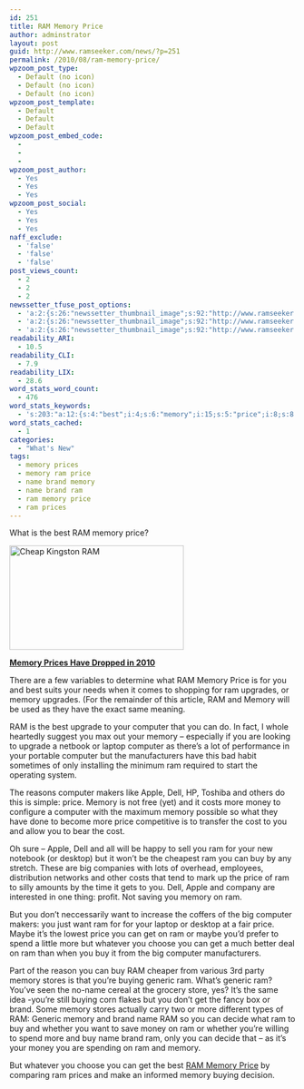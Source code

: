 ```yaml
---
id: 251
title: RAM Memory Price
author: adminstrator
layout: post
guid: http://www.ramseeker.com/news/?p=251
permalink: /2010/08/ram-memory-price/
wpzoom_post_type:
  - Default (no icon)
  - Default (no icon)
  - Default (no icon)
wpzoom_post_template:
  - Default
  - Default
  - Default
wpzoom_post_embed_code:
  - 
  - 
  - 
wpzoom_post_author:
  - Yes
  - Yes
  - Yes
wpzoom_post_social:
  - Yes
  - Yes
  - Yes
naff_exclude:
  - 'false'
  - 'false'
  - 'false'
post_views_count:
  - 2
  - 2
  - 2
newssetter_tfuse_post_options:
  - 'a:2:{s:26:"newssetter_thumbnail_image";s:92:"http://www.ramseeker.com/wp-content/uploads/2010/08/Screen-shot-2011-03-25-at-3.30.51-PM.png";s:24:"newssetter_disable_image";s:4:"true";}'
  - 'a:2:{s:26:"newssetter_thumbnail_image";s:92:"http://www.ramseeker.com/wp-content/uploads/2010/08/Screen-shot-2011-03-25-at-3.30.51-PM.png";s:24:"newssetter_disable_image";s:4:"true";}'
  - 'a:2:{s:26:"newssetter_thumbnail_image";s:92:"http://www.ramseeker.com/wp-content/uploads/2010/08/Screen-shot-2011-03-25-at-3.30.51-PM.png";s:24:"newssetter_disable_image";s:4:"true";}'
readability_ARI:
  - 10.5
readability_CLI:
  - 7.9
readability_LIX:
  - 28.6
word_stats_word_count:
  - 476
word_stats_keywords:
  - 's:203:"a:12:{s:4:"best";i:4;s:6:"memory";i:15;s:5:"price";i:8;s:8:"computer";i:7;s:5:"apple";i:3;s:4:"dell";i:3;s:5:"money";i:3;s:4:"want";i:3;s:6:"buying";i:3;s:7:"generic";i:3;s:4:"name";i:3;s:5:"brand";i:3;}";'
word_stats_cached:
  - 1
categories:
  - "What's New"
tags:
  - memory prices
  - memory ram price
  - name brand memory
  - name brand ram
  - ram memory price
  - ram prices
---
```

What is the best RAM memory price?

[<img class="alignnone size-full wp-image-1318" title="Best Selling RAM" src="http://www.ramseeker.com/wp-content/uploads/2010/08/Screen-shot-2011-03-25-at-3.30.51-PM.png" alt="Cheap Kingston RAM" width="307" height="184" />][1]

**[Memory Prices Have Dropped in 2010][1]**

There are a few variables to determine what RAM Memory Price is for you and best suits your needs when it comes to shopping for ram upgrades, or memory upgrades. (For the remainder of this article, RAM and Memory will be used as they have the exact same meaning.

RAM is the best upgrade to your computer that you can do. In fact, I whole heartedly suggest you max out your memory &#8211; especially if you are looking to upgrade a netbook or laptop computer as there&#8217;s a lot of performance in your portable computer but the manufacturers have this bad habit sometimes of only installing the minimum ram required to start the operating system.

The reasons computer makers like Apple, Dell, HP, Toshiba and others do this is simple: price. Memory is not free (yet) and it costs more money to configure a computer with the maximum memory possible so what they have done to become more price competitive is to transfer the cost to you and allow you to bear the cost.

Oh sure &#8211; Apple, Dell and all will be happy to sell you ram for your new notebook (or desktop) but it won&#8217;t be the cheapest ram you can buy by any stretch. These are big companies with lots of overhead, employees, distribution networks and other costs that tend to mark up the price of ram to silly amounts by the time it gets to you. Dell, Apple and company are interested in one thing: profit. Not saving you memory on ram.

But you don&#8217;t neccessarily want to increase the coffers of the big computer makers: you just want ram for for your laptop or desktop at a fair price. Maybe it&#8217;s the lowest price you can get on ram or maybe you&#8217;d prefer to spend a little more but whatever you choose you can get a much better deal on ram than when you buy it from the big computer manufacturers.

Part of the reason you can buy RAM cheaper from various 3rd party memory stores is that you&#8217;re buying generic ram. What&#8217;s generic ram? You&#8217;ve seen the no-name cereal at the grocery store, yes? It&#8217;s the same idea -you&#8217;re still buying corn flakes but you don&#8217;t get the fancy box or brand. Some memory stores actually carry two or more different types of RAM: Generic memory and brand name RAM so you can decide what ram to buy and whether you want to save money on ram or whether you&#8217;re willing to spend more and buy name brand ram, only you can decide that &#8211; as it&#8217;s your money you are spending on ram and memory.

But whatever you choose you can get the best [RAM Memory Price][2] by comparing ram prices and make an informed memory buying decision.

 [1]: http://www.amazon.com/gp/product/B001PS9UKW/ref=as_li_ss_tl?ie=UTF8&tag=ramseeker-20&linkCode=as2&camp=1789&creative=390957&creativeASIN=B001PS9UKW
 [2]: http://www.ramseeker.com